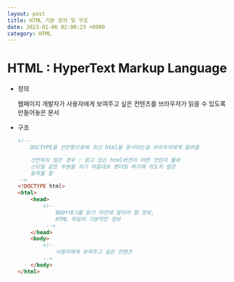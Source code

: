 ```yaml
---
layout: post
title: HTML 기본 정의 및 구조
date: 2023-01-06 02:00:23 +0900
category: HTML
---
```

# HTML : HyperText Markup Language
* 정의

    웹페이지 개발자가 사용자에게 보여주고 싶은 컨텐츠를 브라우저가 읽을 수 있도록 만들어놓은 문서

* 구조
    ```html
    <!-- 
        DOCTYPE을 선언함으로써 최신 html을 문서라는걸 브라우저에게 알려줌

        선언하지 않은 경우 : 읽고 있는 html버전이 어떤 것인지 몰라
        스타일 같은 부분을 자기 마음대로 렌더링 하기에 의도치 않은
        동작을 함
    -->
    <!DOCTYPE html>
    <html>
        <head>
            <!-- 
                BODY태그를 읽기 이전에 알아야 할 정보,
                HTML 파일의 기본적인 정보
             -->
        </head>
        <body>
            <!-- 
                사용자에게 보여주고 싶은 컨텐츠
            -->
        </body>
    </html>
    ```
